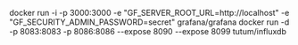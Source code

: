 docker run -i -p 3000:3000 -e "GF_SERVER_ROOT_URL=http://localhost" -e "GF_SECURITY_ADMIN_PASSWORD=secret" grafana/grafana
docker run -d -p 8083:8083 -p 8086:8086 --expose 8090 --expose 8099 tutum/influxdb